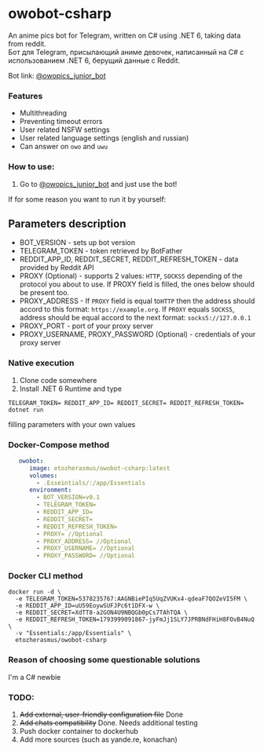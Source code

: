 # owobot-csharp

An anime pics bot for Telegram, written on C# using .NET 6, taking data from reddit.   
Бот для Telegram, присылающий аниме девочек, написанный на C# с использованием .NET 6, берущий данные с Reddit.

Bot link:  [@owopics_junior_bot](https://t.me/owopics_junior_bot)

### Features
* Multithreading
* Preventing timeout errors
* User related NSFW settings
* User related language settings (english and russian)
* Can answer on `owo` and `uwu`

### How to use:
1. Go to [@owopics_junior_bot](https://t.me/owopics_junior_bot) and just use the bot!

If for some reason you want to run it by yourself:

## Parameters description
 - BOT_VERSION - sets up bot version
 - TELEGRAM_TOKEN - token retrieved by BotFather
 - REDDIT_APP_ID, REDDIT_SECRET, REDDIT_REFRESH_TOKEN - data provided by Reddit API
 - PROXY (Optional) - supports 2 values: ```HTTP```, ```SOCKS5``` depending of the protocol you about to use. If PROXY field is filled, the ones below should be present too.
 - PROXY_ADDRESS - If ```PROXY``` field is equal to```HTTP``` then the address should accord to this format: ```https://example.org```. If ```PROXY``` equals ```SOCKS5```, address should be equal accord to the next format: ```socks5://127.0.0.1```
 - PROXY_PORT - port of your proxy server
 - PROXY_USERNAME, PROXY_PASSWORD (Optional) - credentials of your proxy server 
### Native execution
1. Clone code somewhere
2. Install .NET 6 Runtime and type

```shell
TELEGRAM_TOKEN= REDDIT_APP_ID= REDDIT_SECRET= REDDIT_REFRESH_TOKEN= dotnet run
```
filling parameters with your own values

### Docker-Compose method
```yaml
   owobot:
      image: etozherasmus/owobot-csharp:latest
      volumes:
        - .Esseintials/:/app/Essentials
      environment:
        - BOT_VERSION=v0.1
        - TELEGRAM_TOKEN=
        - REDDIT_APP_ID=
        - REDDIT_SECRET=
        - REDDIT_REFRESH_TOKEN=
        - PROXY= //Optional
        - PROXY_ADDRESS= //Optional
        - PROXY_USERNAME= //Optional
        - PROXY_PASSWORD= //Optional
```

### Docker CLI method
```shell
docker run -d \
  -e TELEGRAM_TOKEN=5378235767:AAGNBiePIq5UqZVUKx4-qdeaF7QOZeVI5FM \
  -e REDDIT_APP_ID=uU59EoywSUFJPc6t1DFX-w \
  -e REDDIT_SECRET=XdTT8-a2GON4U9NBQGb0pCs7TAhTQA \
  -e REDDIT_REFRESH_TOKEN=1793999091867-jyFmJj1SLY7JPRBNdFHiH8FOvB4NuQ \
  -v "Essentials:/app/Essentials" \
  etozherasmus/owobot-csharp
```

### Reason of choosing some questionable solutions

I'm a C# newbie

### TODO: 
1. ~~Add external, user-friendly configuration file~~ Done
2. ~~Add chats compatibility~~ Done. Needs additional testing
3. Push docker container to dockerhub
4. Add more sources (such as yande.re, konachan)

